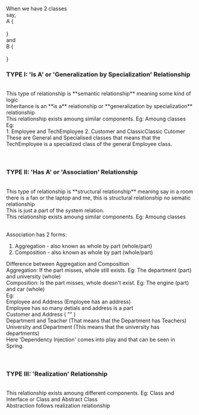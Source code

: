When we have 2 classes <br>
say, <br>
A { <br>
<br>
} <br>
and <br>
B { <br>
<br>
} <br>
<h3>TYPE I: 'Is A' or 'Generalization by Specialization' Relationship</h3> <br>
This type of relationship is **semantic relationship** meaning some kind of logic <br>
Inheritance is an **is a** relationship or **generalization by specialization** relationship <br>
This relationship exists amoung similar components. Eg: Amoung classes <br>
Eg: <br>
1. Employee and TechEmployee 
2. Customer and ClassicClassic Cutomer
These are General and Specialised classes that means that the TechEmployee is a specialized class of the general Employee class.
<br><br><br>


<h3>TYPE II: 'Has A' or 'Association' Relationship</h3> <br>
This type of relationship is **structural relationship** meaning say in a room there is a fan or the laptop and me, this is structural relationship no sematic relationship <br>
This is just a part of the system relation. <br>
This relationship exists amoung similar components. Eg: Amoung classes <br><br>

Association has 2 forms: <br>
1. Aggregation - also known as whole by part (whole/part)
2. Composition - also known as whole by part (whole/part)

Difference between Aggregation and Composition <br>
Aggregation: If the part misses, whole still exists. Eg: The department (part) and university (whole) <br>
Composition: Is the part misses, whole doesn't exist. Eg: The engine (part) and car (whole) <br>
Eg: <br>
Employee and Address (Employee has an address) <br>
    Employee has so many detials and address is a part <br>
Customer and Address ( "" ) <br> 
Department and Teacher (That means that the Department has Teachers) <br>
University and Department (This means that the university has departments) <br>
Here 'Dependency Injection' comes into play and that can be seen in Spring.
<br><br><br>

<h3>TYPE III: 'Realization' Relationship</h3> <br>
This relationship exists amoung different components. Eg: Class and Interface or Class and Abstract Class <br>
Abstraction follows realization relationship <br>
